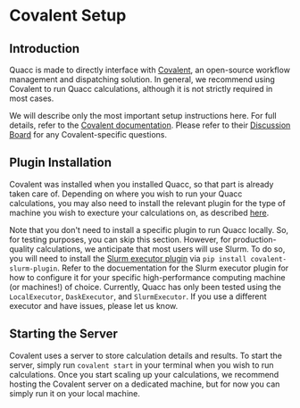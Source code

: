 # Covalent Setup

## Introduction

Quacc is made to directly interface with [Covalent](https://github.com/AgnostiqHQ/covalent), an open-source workflow management and dispatching solution. In general, we recommend using Covalent to run Quacc calculations, although it is not strictly required in most cases.

We will describe only the most important setup instructions here. For full details, refer to the [Covalent documentation](https://covalent.readthedocs.io/en/latest/index.html). Please refer to their [Discussion Board](https://github.com/AgnostiqHQ/covalent/discussions) for any Covalent-specific questions.

## Plugin Installation

Covalent was installed when you installed Quacc, so that part is already taken care of. Depending on where you wish to run your Quacc calculations, you may also need to install the relevant plugin for the type of machine you wish to execture your calculations on, as described [here](https://covalent.readthedocs.io/en/latest/plugins.html).

Note that you don't need to install a specific plugin to run Quacc locally. So, for testing purposes, you can skip this section. However, for production-quality calculations, we anticipate that most users will use Slurm. To do so, you will need to install the [Slurm executor plugin](https://covalent.readthedocs.io/en/latest/api/executors/slurm.html) via `pip install covalent-slurm-plugin`. Refer to the docuementation for the Slurm executor plugin for how to configure it for your specific high-performance computing machine (or machines!) of choice. Currently, Quacc has only been tested using the `LocalExecutor`, `DaskExecutor`, and `SlurmExecutor`. If you use a different executor and have issues, please let us know.

## Starting the Server

Covalent uses a server to store calculation details and results. To start the server, simply run `covalent start` in your terminal when you wish to run calculations. Once you start scaling up your calculations, we recommend hosting the Covalent server on a dedicated machine, but for now you can simply run it on your local machine.
